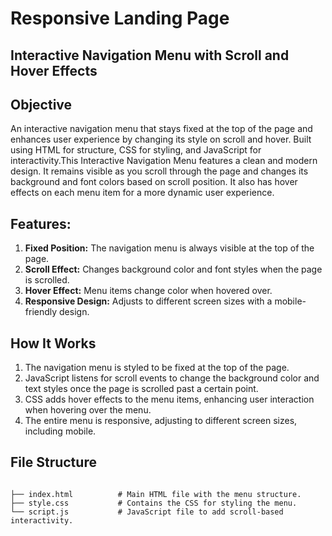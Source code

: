 # Responsive Landing Page
## Interactive Navigation Menu with Scroll and Hover Effects
## Objective
An interactive navigation menu that stays fixed at the top of the page and enhances user experience by changing its style on scroll and hover. Built using HTML for structure, CSS for styling, and JavaScript for interactivity.This Interactive Navigation Menu features a clean and modern design. It remains visible as you scroll through the page and changes its background and font colors based on scroll position. It also has hover effects on each menu item for a more dynamic user experience.

## Features:
1. **Fixed Position:** The navigation menu is always visible at the top of the page.
2. **Scroll Effect:** Changes background color and font styles when the page is scrolled.
3. **Hover Effect:** Menu items change color when hovered over.
4. **Responsive Design:** Adjusts to different screen sizes with a mobile-friendly design.

## How It Works
1. The navigation menu is styled to be fixed at the top of the page.
2. JavaScript listens for scroll events to change the background color and text styles once the page is scrolled past a certain point.
3. CSS adds hover effects to the menu items, enhancing user interaction when hovering over the menu.
4. The entire menu is responsive, adjusting to different screen sizes, including mobile.

 ## File Structure
```

├── index.html          # Main HTML file with the menu structure.
├── style.css           # Contains the CSS for styling the menu.
└── script.js           # JavaScript file to add scroll-based interactivity.
```
